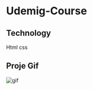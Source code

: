 # Udemig-Course

## Technology

Html
css

## Proje Gif

![gif](</images/Ekran-Kaydı-2023-10-05-00.20.59%20(1).gif>)
